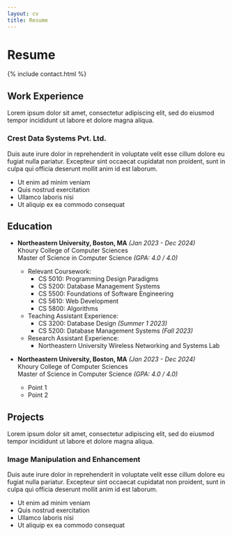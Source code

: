 ```yaml
---
layout: cv
title: Resume
---
```


# Resume

{% include contact.html %}

## Work Experience

Lorem ipsum dolor sit amet, consectetur adipiscing elit, sed do eiusmod tempor incididunt ut labore et dolore magna aliqua.

### Crest Data Systems Pvt. Ltd.

Duis aute irure dolor in reprehenderit in voluptate velit esse cillum dolore eu fugiat nulla pariatur. Excepteur sint occaecat cupidatat non proident, sunt in culpa qui officia deserunt mollit anim id est laborum.

* Ut enim ad minim veniam
* Quis nostrud exercitation
* Ullamco laboris nisi
* Ut aliquip ex ea commodo consequat

## Education

- **Northeastern University, Boston, MA** *(Jan 2023 - Dec 2024)* <br>
  Khoury College of Computer Sciences <br>
  Master of Science in Computer Science *(GPA: 4.0 / 4.0)*
  - Relevant Coursework:
    - CS 5010: Programming Design Paradigms
    - CS 5200: Database Management Systems
    - CS 5500: Foundations of Software Engineering
    - CS 5610: Web Development
    - CS 5800: Algorithms
  - Teaching Assistant Experience:
    - CS 3200: Database Design *(Summer 1 2023)*
    - CS 5200: Database Management Systems *(Fall 2023)*
  - Research Assistant Experience:
    - Northeastern University Wireless Networking and Systems Lab

- **Northeastern University, Boston, MA** *(Jan 2023 - Dec 2024)* <br>
  Khoury College of Computer Sciences <br>
  Master of Science in Computer Science *(GPA: 4.0 / 4.0)*
  - Point 1
  - Point 2


## Projects

Lorem ipsum dolor sit amet, consectetur adipiscing elit, sed do eiusmod tempor incididunt ut labore et dolore magna aliqua.

### Image Manipulation and Enhancement

Duis aute irure dolor in reprehenderit in voluptate velit esse cillum dolore eu fugiat nulla pariatur. Excepteur sint occaecat cupidatat non proident, sunt in culpa qui officia deserunt mollit anim id est laborum.

* Ut enim ad minim veniam
* Quis nostrud exercitation
* Ullamco laboris nisi
* Ut aliquip ex ea commodo consequat